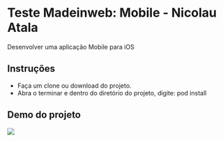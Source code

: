 # Teste Madeinweb: Mobile - Nicolau Atala
Desenvolver uma aplicação Mobile para iOS

## Instruções

- Faça um clone ou download do projeto.
- Abra o terminar e dentro do diretório do projeto, digite: pod install

## Demo do projeto
![](http://uabit.com.br/public_html/wp-content/uploads/simulator.gif)